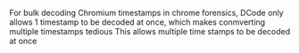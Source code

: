 For bulk decoding Chromium timestamps in chrome forensics, 
DCode only allows 1 timestamp to be decoded at once, which makes conmverting multiple timestamps tedious
This allows multiple time stamps to be decoded at once

